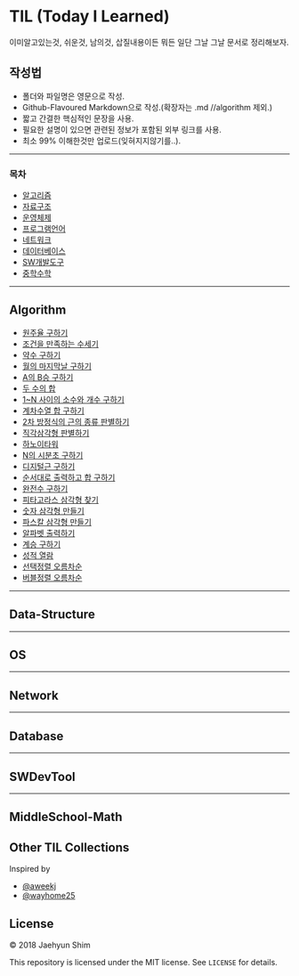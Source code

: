 # TIL (Today I Learned)
이미알고있는것, 쉬운것, 남의것, 삽질내용이든 뭐든 일단 그날 그날 문서로 정리해보자.

## 작성법
- 폴더와 파일명은 영문으로 작성.
- Github-Flavoured Markdown으로 작성.(확장자는 .md //algorithm 제외.)
- 짧고 간결한 핵심적인 문장을 사용. 
- 필요한 설명이 있으면 관련된 정보가 포함된 외부 링크를 사용.
- 최소 99% 이해한것만 업로드(잊혀지지않기를..).

----------------------------------------------------------------------------------------------------------------------

### 목차
* [알고리즘](#Algorithm)
* [자료구조](#Data-Structure)
* [운영체제](#OS)
* [프로그램언어](#Programming-Language)
* [네트워크](#Network)
* [데이터베이스](#Database)
* [SW개발도구](#SWDevTool)
* [중학수학](#MiddleSchool-Math)

---
## Algorithm
* [원주율 구하기](algorithm/src/CircleRate.java)
* [조건을 만족하는 수세기](algorithm/src/CountingANumberSatisfyingACondition.java)
* [약수 구하기](algorithm/src/LastDayOfMonth.java)
* [월의 마지막날 구하기](algorithm/src/MaxValueAndMinValue.java)
* [A의 B승 구하기](algorithm/src/NPowerOfN.java)
* [두 수의 합](algorithm/src/NumberSum.java)
* [1~N 사이의 소수와 개수 구하기](algorithm/src/PrimeNumberCount.java)
* [계차수열 합 구하기](algorithm/src/ProgressionOfDifferencesSum.java)
* [2차 방정식의 근의 종류 판별하기](algorithm/src/QuadraticEquationByKindsOfValue.java)
* [직각삼각형 판별하기](algorithm/src/RightTriangleDivision.java)
* [하노이타워](algorithm/src/TheTowerOfHanoi.java)
* [N의 시분초 구하기](algorithm/src/TimeOfHrMinSec.java)
* [디지털근 구하기](algorithm/src/DigitalPowerOfN.java)
* [순서대로 출력하고 합 구하기](algorithm/src/SumOfInOrderPrint.java)
* [완전수 구하기](algorithm/src/PerfectNumber.java)
* [피타고라스 삼각형 찾기](algorithm/src/FindThePythagorasValues.java)
* [숫자 삼각형 만들기](algorithm/src/NumberTriangle.java)
* [파스칼 삼각형 만들기](algorithm/src/PascalTriangle.java)
* [알파벳 출력하기](algorithm/src/PrintingTheAlphabet.java)
* [계승 구하기](algorithm/src/PrintingTheFactorial.java)
* [성적 열람](algorithm/src/ReadingGrades.java)
* [선택정렬 오름차순](algorithm/src/SelectionSort.java)
* [버블정렬 오름차순](algorithm/src/BubbleSort.java)

---
## Data-Structure

---
## OS

---
## Network

---
## Database

---
## SWDevTool

---
## MiddleSchool-Math


## Other TIL Collections
Inspired by

* [@aweekj](https://github.com/aweekj/til)
* [@wayhome25](https://github.com/wayhome25/til)


## License

© 2018 Jaehyun Shim

This repository is licensed under the MIT license. See `LICENSE` for details.
